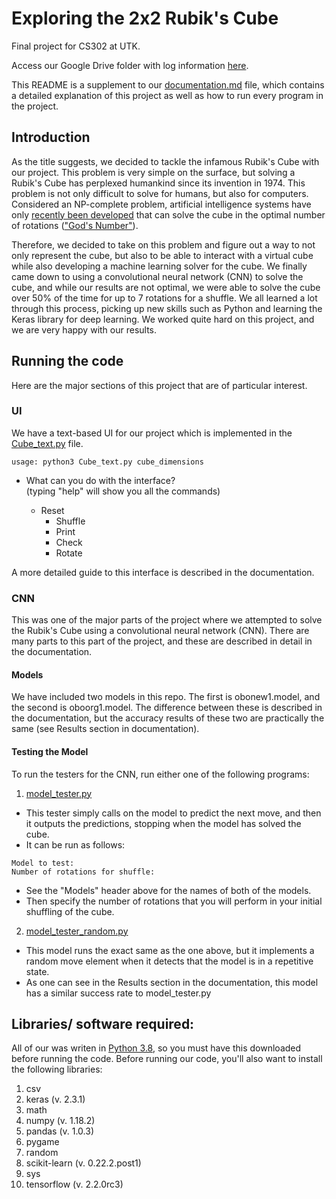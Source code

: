 # Exploring the 2x2 Rubik's Cube
Final project for CS302 at UTK.

Access our Google Drive folder with log information [here].

[here]: https://drive.google.com/drive/folders/1hIw_WaZPfqpyH6AnfTdHOG10UUI7ogju?usp=sharing

This README is a supplement to our [documentation.md](https://github.com/owencqueen/final_project_302/blob/master/documentation.md) file, which contains a detailed explanation of this project as well as how to run every program in the project.

## Introduction
As the title suggests, we decided to tackle the infamous Rubik's Cube with our project. This problem is very simple on the surface, but solving a Rubik's Cube has perplexed humankind since its invention in 1974. This problem is not only difficult to solve for humans, but also for computers. Considered an NP-complete problem, artificial intelligence systems have only [recently been developed](https://www.engadget.com/2019-07-17-ai-rubiks-cube-machine-learning-neural-network.html) that can solve the cube in the optimal number of rotations (["God's Number"](https://ruwix.com/the-rubiks-cube/gods-number/)).

Therefore, we decided to take on this problem and figure out a way to not only represent the cube, but also to be able to interact with a virtual cube while also developing a machine learning solver for the cube. We finally came down to using a convolutional neural network (CNN) to solve the cube, and while our results are not optimal, we were able to solve the cube over 50% of the time for up to 7 rotations for a shuffle. We all learned a lot through this process, picking up new skills such as Python and learning the Keras library for deep learning. We worked quite hard on this project, and we are very happy with our results.  

## Running the code
Here are the major sections of this project that are of particular interest.

### UI
We have a text-based UI for our project which is implemented in the [Cube_text.py](https://github.com/owencqueen/final_project_302/blob/master/Cube_text.py) file.
```
usage: python3 Cube_text.py cube_dimensions
```
- What can you do with the interface?  
  (typing "help" will show you all the commands)  
  
  - Reset
	- Shuffle
	- Print
	- Check
	- Rotate
  
A more detailed guide to this interface is described in the documentation.

### CNN
This was one of the major parts of the project where we attempted to solve the Rubik's Cube using a convolutional neural network (CNN). There are many parts to this part of the project, and these are described in detail in the documentation. 

#### Models
We have included two models in this repo. The first is obonew1.model, and the second is oboorg1.model. The difference between these is described in the documentation, but the accuracy results of these two are practically the same (see Results section in documentation).

#### Testing the Model
To run the testers for the CNN, run either one of the following programs:

1. [model_tester.py](https://github.com/owencqueen/final_project_302/blob/master/model_test.py)
  - This tester simply calls on the model to predict the next move, and then it outputs the predictions, stopping when the model has solved the cube.
  - It can be run as follows:
```
Model to test:
Number of rotations for shuffle:
```
  - See the "Models" header above for the names of both of the models.
  - Then specify the number of rotations that you will perform in your initial shuffling of the cube.
  
2. [model_tester_random.py](https://github.com/owencqueen/final_project_302/blob/master/model_test_random.py)
  - This model runs the exact same as the one above, but it implements a random move element when it detects that the model is in a repetitive state.
  - As one can see in the Results section in the documentation, this model has a similar success rate to model_tester.py

## Libraries/ software required:
All of our was writen in [Python 3.8](https://www.python.org/downloads/), so you must have this downloaded before running the code.
Before running our code, you'll also want to install the following libraries:

1. csv 
2. keras (v. 2.3.1)
3. math  
4. numpy (v. 1.18.2)
5. pandas (v. 1.0.3)
6. pygame
7. random
8. scikit-learn (v. 0.22.2.post1)
9. sys
10. tensorflow (v. 2.2.0rc3)

